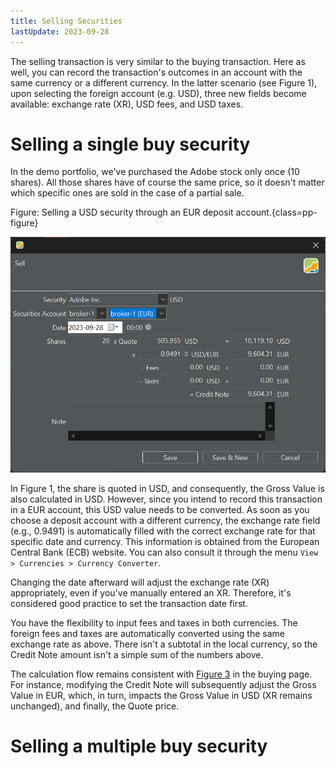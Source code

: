 ```yaml
---
title: Selling Securities
lastUpdate: 2023-09-28
---
```


The selling transaction is very similar to the buying transaction. Here as well, you can record the transaction's outcomes in an account with the same currency or a different currency. In the latter scenario (see Figure 1), upon selecting the foreign account (e.g. USD), three new fields become available: exchange rate (XR), USD fees, and USD taxes.

# Selling a single buy security

In the demo portfolio, we've purchased the Adobe stock only once (10 shares). All those shares have of course the same price, so it doesn't matter which specific ones are sold in the case of a partial sale.

Figure: Selling a USD security through an EUR deposit account.{class=pp-figure}

![](../../images/mnu-transaction-sell-adobe-EUR.png)

In Figure 1, the share is quoted in USD, and consequently, the Gross Value is also calculated in USD. However, since you intend to record this transaction in a EUR account, this USD value needs to be converted. As soon as you choose a deposit account with a different currency, the exchange rate field (e.g., 0.9491) is automatically filled with the correct exchange rate for that specific date and currency. This information is obtained from the European Central Bank (ECB) website. You can also consult it through the menu `View > Currencies > Currency Converter`.

Changing the date afterward will adjust the exchange rate (XR) appropriately, even if you've manually entered an XR. Therefore, it's considered good practice to set the transaction date first.

You have the flexibility to input fees and taxes in both currencies. The foreign fees and taxes are automatically converted using the same exchange rate as above. There isn't a subtotal in the local currency, so the Credit Note amount isn't a simple sum of the numbers above.

The calculation flow remains consistent with [Figure 3](buy.md) in the buying page. For instance, modifying the Credit Note will subsequently adjust the Gross Value in EUR, which, in turn, impacts the Gross Value in USD (XR remains unchanged), and finally, the Quote price.

# Selling a multiple buy security




